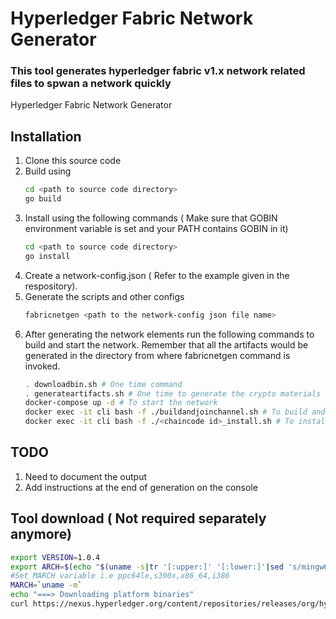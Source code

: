 # Hyperledger Fabric Network Generator
### This tool generates hyperledger fabric v1.x network related files to spwan a network quickly
Hyperledger Fabric Network Generator

## Installation 
1. Clone this source code
2. Build using 
    ```sh
    cd <path to source code directory>
    go build
    ```
3. Install using  the following commands ( Make sure that GOBIN environment variable is set and your PATH contains GOBIN in it)
    ```sh
    cd <path to source code directory>
    go install
    ```
4. Create a network-config.json ( Refer to the example given in the respository).
5. Generate the scripts and other configs
    ```sh
    fabricnetgen <path to the network-config json file name>
    ```
6. After generating the network elements run the following commands to build and start the network. Remember that all the artifacts would be generated in the directory from where fabricnetgen command is invoked.
    ```sh
    . downloadbin.sh # One time command
    . generateartifacts.sh # One time to generate the crypto materials
    docker-compose up -d # To start the network
    docker exec -it cli bash -f ./buildandjoinchannel.sh # To build and join channel
    docker exec -it cli bash -f ./<chaincode id>_install.sh # To install the chain code
    
    ```

## TODO
1. Need to document the output
2. Add instructions at the end of generation on the console

## Tool download ( Not required separately anymore)

```sh
export VERSION=1.0.4
export ARCH=$(echo "$(uname -s|tr '[:upper:]' '[:lower:]'|sed 's/mingw64_nt.*/windows/')-$(uname -m | sed 's/x86_64/amd64/g')" | awk '{print tolower($0)}')
#Set MARCH variable i.e ppc64le,s390x,x86_64,i386
MARCH=`uname -m`
echo "===> Downloading platform binaries"
curl https://nexus.hyperledger.org/content/repositories/releases/org/hyperledger/fabric/hyperledger-fabric/${ARCH}-${VERSION}/hyperledger-fabric-${ARCH}-${VERSION}.tar.gz | tar xz



```
